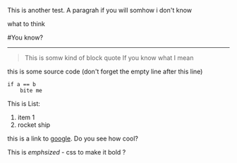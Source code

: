 This is another test. A paragrah if you will
somhow i don't know

what to think

#You know?

-------

> This is somw kind of block quote
> If you know what I mean

this is some source code (don't forget the empty line after this line)

	if a == b
		bite me


This is List:
1. item 1
2. rocket ship


this is a link to [google](http://google.com).    Do you see how cool?

This is *emphsized* - css to make it bold ?